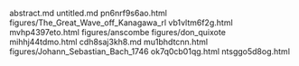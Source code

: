 abstract.md
untitled.md
pn6nrf9s6ao.html
figures/The_Great_Wave_off_Kanagawa_rl
vb1vltm6f2g.html
mvhp4397eto.html
figures/anscombe
figures/don_quixote
mihhj44tdmo.html
cdh8saj3kh8.md
mu1bhdtcnn.html
figures/Johann_Sebastian_Bach_1746
ok7q0cb01qg.html
ntsggo5d8og.html